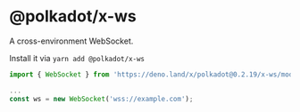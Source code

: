 # @polkadot/x-ws

A cross-environment WebSocket.

Install it via `yarn add @polkadot/x-ws`

```js
import { WebSocket } from 'https://deno.land/x/polkadot@0.2.19/x-ws/mod.ts';

...
const ws = new WebSocket('wss://example.com');
```
